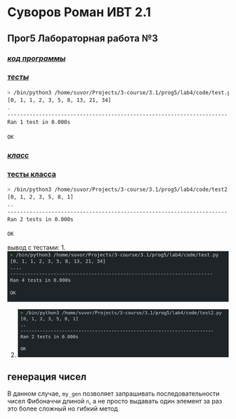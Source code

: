 # Суворов Роман ИВТ 2.1

## Прог5 Лабораторная работа №3

### _[код программы](code/main.py)_
### _[тесты](code/test.py)_
```bash
> /bin/python3 /home/suvor/Projects/3-course/3.1/prog5/lab4/code/test.py
[0, 1, 1, 2, 3, 5, 8, 13, 21, 34]
.
----------------------------------------------------------------------
Ran 1 test in 0.000s

OK
```


### _[класс](code/main2.py)_
### [тесты класса](code/test)
```bash
> /bin/python3 /home/suvor/Projects/3-course/3.1/prog5/lab4/code/test2.py
[0, 1, 2, 3, 5, 8, 1]
..
----------------------------------------------------------------------
Ran 2 tests in 0.000s

OK
```

вывод c тестами:
1. 
	![](photos/image.png)
	
2. 
	![](photos/image-1.png)
## генерация чисел
В данном случае, `my_gen` позволяет запрашивать последовательности чисел Фибоначчи длиной `n`, а не просто выдавать один элемент за раз это более сложный но гибкий метод

